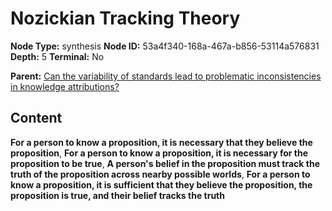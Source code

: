 # Nozickian Tracking Theory

**Node Type:** synthesis
**Node ID:** 53a4f340-168a-467a-b856-53114a576831
**Depth:** 5
**Terminal:** No

**Parent:** [Can the variability of standards lead to problematic inconsistencies in knowledge attributions?](can-the-variability-of-standards-lead-to-problematic-inconsistencies-in-knowledge-attributions-antithesis-4505dd85-099f-4bce-9b91-c1612f5d940f.md)

## Content

**For a person to know a proposition, it is necessary that they believe the proposition**, **For a person to know a proposition, it is necessary for the proposition to be true**, **A person's belief in the proposition must track the truth of the proposition across nearby possible worlds**, **For a person to know a proposition, it is sufficient that they believe the proposition, the proposition is true, and their belief tracks the truth**
